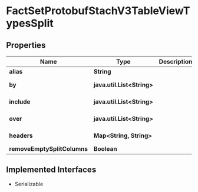 

# FactSetProtobufStachV3TableViewTypesSplit


## Properties

Name | Type | Description | Notes
------------ | ------------- | ------------- | -------------
**alias** | **String** |  |  [optional]
**by** | **java.util.List&lt;String&gt;** |  |  [optional] [readonly]
**include** | **java.util.List&lt;String&gt;** |  |  [optional] [readonly]
**over** | **java.util.List&lt;String&gt;** |  |  [optional] [readonly]
**headers** | **Map&lt;String, String&gt;** |  |  [optional] [readonly]
**removeEmptySplitColumns** | **Boolean** |  |  [optional]


## Implemented Interfaces

* Serializable


